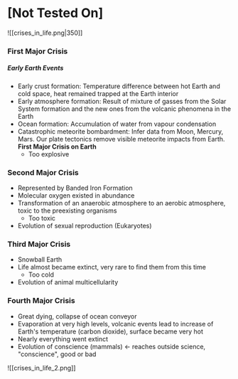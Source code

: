 # [Not Tested On]
![[crises_in_life.png|350]]

### First Major Crisis
##### Early Earth Events
 - Early crust formation: Temperature difference between hot Earth and cold space, heat remained trapped at the Earth interior
 - Early atmosphere formation: Result of mixture of gasses from the Solar System formation and the new ones from the volcanic phenomena in the Earth
 - Ocean formation: Accumulation of water from vapour condensation
 - Catastrophic meteorite bombardment: Infer data from Moon, Mercury, Mars. Our plate tectonics remove visible meteorite impacts from Earth. **First Major Crisis on Earth**
	 - Too explosive

### Second Major Crisis
 - Represented by Banded Iron Formation
 - Molecular oxygen existed in abundance
 - Transformation of an anaerobic atmosphere to an aerobic atmosphere, toxic to the preexisting organisms
	 - Too toxic
 - Evolution of sexual reproduction (Eukaryotes)

### Third Major Crisis
 - Snowball Earth
 - Life almost became extinct, very rare to find them from this time
	 - Too cold
 - Evolution of animal multicellularity

### Fourth Major Crisis
 - Great dying, collapse of ocean conveyor
 - Evaporation at very high levels, volcanic events lead to increase of Earth's temperature (carbon dioxide), surface became very hot
 - Nearly everything went extinct
 - Evolution of conscience (mammals) <- reaches outside science, "conscience", good or bad

![[crises_in_life_2.png]]
